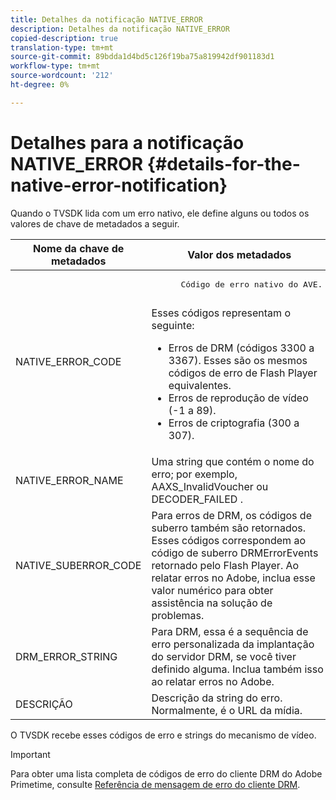 ```yaml
---
title: Detalhes da notificação NATIVE_ERROR
description: Detalhes da notificação NATIVE_ERROR
copied-description: true
translation-type: tm+mt
source-git-commit: 89bdda1d4bd5c126f19ba75a819942df901183d1
workflow-type: tm+mt
source-wordcount: '212'
ht-degree: 0%

---
```



# Detalhes para a notificação NATIVE_ERROR {#details-for-the-native-error-notification}

Quando o TVSDK lida com um erro nativo, ele define alguns ou todos os valores de chave de metadados a seguir.

<table id="table_86A21619515B435DBB65DC4DFBB64B29"> 
 <thead> 
  <tr> 
   <th colname="col1" class="entry"> Nome da chave de metadados </th> 
   <th colname="col2" class="entry"> Valor dos metadados </th> 
  </tr> 
 </thead>
 <tbody> 
  <tr> 
   <td colname="col1"> <span class="codeph"> NATIVE_ERROR_CODE  </span> </td> 
   <td colname="col2"> 
    <pre>
      Código de erro nativo do AVE. 
    </pre> Esses códigos representam o seguinte: 
    <ul id="ul_330C626DE27B45A09E8851CC24768A07"> 
     <li id="li_0845A9BBB55545BDB49BD4F4802C0E54">Erros de DRM (códigos 3300 a 3367). Esses são os mesmos códigos de erro de Flash Player equivalentes. </li> 
     <li id="li_98A571480C154CF0AE1DC101FF0834C4">Erros de reprodução de vídeo (-1 a 89). </li> 
     <li id="li_D7C19955DEF94DA88B822C8C57D6D2F4">Erros de criptografia (300 a 307). </li> 
    </ul> </td> 
  </tr> 
  <tr> 
   <td colname="col1"> <span class="codeph"> NATIVE_ERROR_NAME  </span> </td> 
   <td colname="col2"> Uma string que contém o nome do erro; por exemplo, <span class="codeph"> AAXS_InvalidVoucher </span> ou <span class="codeph"> DECODER_FAILED </span>. </td> 
  </tr> 
  <tr> 
   <td colname="col1"> <span class="codeph"> NATIVE_SUBERROR_CODE  </span> </td> 
   <td colname="col2"> Para erros de DRM, os códigos de suberro também são retornados. Esses códigos correspondem ao código de suberro <span class="codeph"> DRMErrorEvents </span> retornado pelo Flash Player. Ao relatar erros no Adobe, inclua esse valor numérico para obter assistência na solução de problemas. </td> 
  </tr> 
  <tr> 
   <td colname="col1"> <span class="codeph"> DRM_ERROR_STRING  </span> </td> 
   <td colname="col2"> Para DRM, essa é a sequência de erro personalizada da implantação do servidor DRM, se você tiver definido alguma. Inclua também isso ao relatar erros no Adobe. </td> 
  </tr> 
  <tr> 
   <td colname="col1"> <span class="codeph"> DESCRIÇÃO  </span> </td> 
   <td colname="col2"> Descrição da string do erro. Normalmente, é o URL da mídia. </td> 
  </tr> 
 </tbody> 
</table>

O TVSDK recebe esses códigos de erro e strings do mecanismo de vídeo.

>[!IMPORTANT]
>
>Para obter uma lista completa de códigos de erro do cliente DRM do Adobe Primetime, consulte [Referência de mensagem de erro do cliente DRM](https://helpx.adobe.com/content/dam/help/en/primetime/drm/drm_client_error_message_reference.pdf).